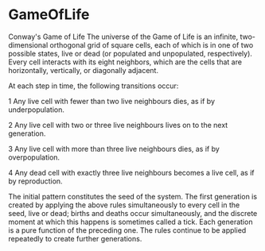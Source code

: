 # GameOfLife
Conway's Game of Life 
The universe of the Game of Life is an infinite, two-dimensional orthogonal grid of square cells, each of which is in one of two possible states, live or dead (or populated and unpopulated, respectively). Every cell interacts with its eight neighbors, which are the cells that are horizontally, vertically, or diagonally adjacent.

 At each step in time, the following transitions occur: 
	
1 Any live cell with fewer than two live neighbours dies, as if by underpopulation.

2 Any live cell with two or three live neighbours lives on to the next generation.

3 Any live cell with more than three live neighbours dies, as if by overpopulation.

4 Any dead cell with exactly three live neighbours becomes a live cell, as if by reproduction.

The initial pattern constitutes the seed of the system. The first generation is created by applying the above rules simultaneously to every cell in the seed, live or dead; births and deaths occur simultaneously, and the discrete moment at which this happens is sometimes called a tick. Each generation is a pure function of the preceding one. The rules continue to be applied repeatedly to create further generations.
